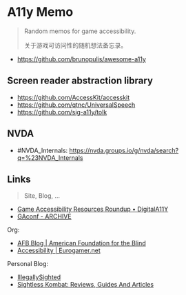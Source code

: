 # A11y Memo

> Random memos for game accessibility.
>
> 关于游戏可访问性的随机想法备忘录。


- https://github.com/brunopulis/awesome-a11y


## Screen reader abstraction library
- https://github.com/AccessKit/accesskit
- https://github.com/qtnc/UniversalSpeech
- https://github.com/sig-a11y/tolk


## NVDA

- #NVDA_Internals: https://nvda.groups.io/g/nvda/search?q=%23NVDA_Internals


## Links
> Site, Blog, ...

- [Game Accessibility Resources Roundup • DigitalA11Y](https://www.digitala11y.com/game-accessibility-resources-roundup/)
- [GAconf - ARCHIVE](https://www.gaconf.com/archive/)


Org:
- [AFB Blog | American Foundation for the Blind](https://www.afb.org/blog)
- [Accessibility | Eurogamer.net](https://www.eurogamer.net/topics/accessibility)

Personal Blog:
- [IllegallySighted](https://www.illegallysighted.com/)
- [Sightless Kombat: Reviews, Guides And Articles](http://www.reviews.sightlesskombat.com/)
